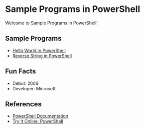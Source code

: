 # Sample Programs in PowerShell

Welcome to Sample Programs in PowerShell!

## Sample Programs

- [Hello World in PowerShell][1]
- [Reverse String in PowerShell][2]

## Fun Facts

- Debut: 2006
- Developer: Microsoft

## References

- [PowerShell Documentation](https://docs.microsoft.com/en-us/powershell/)
- [Try It Online: PowerShell](https://tio.run/#powershell)

[1]: ../blob/master/archive/p/powershell/Hello-World.ps1
[2]: ../blob/master/archive/p/powershell/Reverse-String.ps1